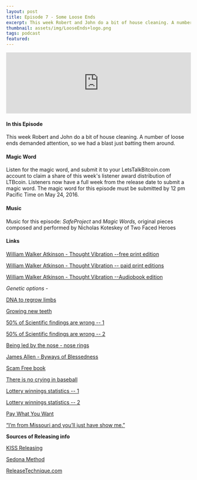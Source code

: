 ```yaml
---
layout: post
title: Episode 7 - Some Loose Ends
excerpt: This week Robert and John do a bit of house cleaning. A number of loose ends demanded attention, so we had a blast just batting them around.
thumbnail: assets/img/LooseEnds+logo.png
tags: podcast
featured:
---
```


<iframe width="100%" height="166" scrolling="no" frameborder="no" src="https://w.soundcloud.com/player/?url=https%3A//api.soundcloud.com/tracks/264331606&amp;color=ff5500&amp;auto_play=false&amp;hide_related=false&amp;show_comments=true&amp;show_user=true&amp;show_reposts=false"></iframe>

#### In this Episode

This week Robert and John do a bit of house cleaning. A number of
loose ends demanded attention, so we had a blast just batting them around.

#### Magic Word

Listen for the magic word, and submit it to your LetsTalkBitcoin.com account to claim a share of this week's  listener award distribution of LTBcoin. Listeners now have a full week from the release date to submit a magic word. The magic word for this episode must be submitted by 12 pm Pacific Time on May 24, 2016.

#### Music

Music for this episode: *SafeProject* and *Magic Words,* original pieces composed and performed by Nicholas Koteskey of Two Faced Heroes

#### Links

[William Walker Atkinson - Thought Vibration --free print edition](https://archive.org/stream/ThoughtVibrationOrTheLawOfAttractionInTheThoughtWorld/Thought_Vibration__Or__The_Law_of_Attrac#page/n1/mode/2up)

[William Walker Atkinson - Thought Vibration -- paid print editions](http://calm.li/thoughtvibration)

[William Walker Atkinson - Thought Vibration --Audiobook edition](https://archive.org/details/thought_vibration_ap_librivox)

*Genetic options -* 

[DNA to regrow limbs](http://www.bbc.com/future/story/20130307-will-we-ever-regenerate-limbs)

[Growing new teeth](http://www.usnews.com/news/articles/2013/05/13/alligators-can-grow-new-teeth-so-why-not-humans)

[50% of Scientific findings are wrong -- 1](https://www.newscientist.com/article/dn7915-most-scientific-papers-are-probably-wrong)

[50% of Scientific findings are wrong -- 2](https://www.theguardian.com/science/occams-corner/2013/sep/17/scientific-studies-wrong)

[Being led by the nose - nose rings](https://en.wikipedia.org/wiki/Nose_ring_(animal)) 

[James Allen - Byways of Blessedness](http://j.mp/pax_james-allen)

[Scam Free book](http://livesensical.com/scamfree) 

[There is no crying in baseball](https://www.youtube.com/watch?v=6M8szlSa-8o)

[Lottery winnings statistics -- 1](http://www.statisticbrain.com/lottery-winner-statistics/)

[Lottery winnings statistics -- 2](http://brandongaille.com/22-lottery-winners-bankrupt-statistics/)

[Pay What You Want](https://en.wikipedia.org/wiki/Pay_what_you_want)

[“I’m from Missouri and you’ll just have show me.”](https://en.wikipedia.org/wiki/Willard_Duncan_Vandiver)

**Sources of Releasing info**

[KISS Releasing](http://lesterandme.com/)

[Sedona Method](http://www.sedona.com/Home.asp)

[ReleaseTechnique.com](http://www.releasetechnique.com/)

